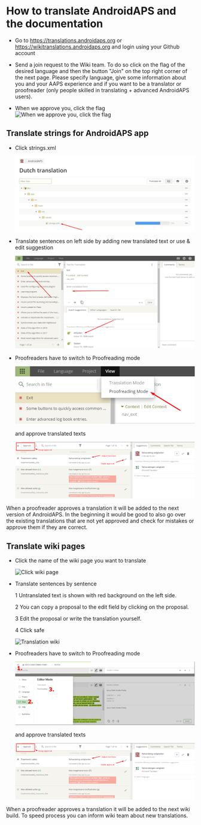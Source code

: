 # How to translate AndroidAPS and the documentation

* Go to <https://translations.androidaps.org> or <https://wikitranslations.androidaps.org> and login using your Github account

* Send a join request to the Wiki team. To do so click on the flag of the desired language and then the button "Join" on the top right corner of the next page. Please specify language, give some information about you and your AAPS experience and if you want to be a translator or proofreader (only people skilled in translating + advanced AndroidAPS users).

* When we approve you, click the flag ![When we approve you, click the flag](./images/translation_flags2019.png)

## Translate strings for AndroidAPS app

* Click strings.xml
    
    ![Click strings.xml](./images/translations-click-strings.png)

* Translate sentences on left side by adding new translated text or use & edit suggestion
    
    ![Translation app](./images/translations-translate.png)

* Proofreaders have to switch to Proofreading mode
    
    ![Proofreading mode app](./images/translations-proofreading-mode.png)
    
    and approve translated texts
    
    ![approve text](./images/translations-proofreading.png)

When a proofreader approves a translation it will be added to the next version of AndroidAPS. In the beginning it would be good to also go over the existing translations that are not yet approved and check for mistakes or approve them if they are correct.

## Translate wiki pages

* Click the name of the wiki page you want to translate
    
    ![Click wiki page](./images/translation_WikiPage.png)

* Translate sentences by sentence
    
    1 Untranslated text is shown with red background on the left side.
    
    2 You can copy a proposal to the edit field by clicking on the proposal.
    
    3 Edit the proposal or write the translation yourself.
    
    4 Click safe
    
    ![Translation wiki](./images/translation_WikiTranslate.png)

* Proofreaders have to switch to Proofreading mode
    
    ![Proffreading mode wiki](./images/translation_WikiProofreading.png)
    
    and approve translated texts
    
    ![approve text](./images/translations-proofreading.png)

When a proofreader approves a translation it will be added to the next wiki build. To speed process you can inform wiki team about new translations.